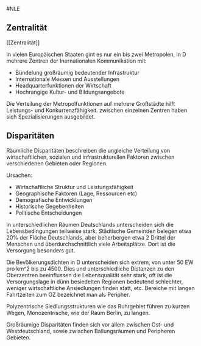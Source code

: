 #NLE

## Zentralität

 [[Zentralität]]

In vielen Europäischen Staaten gint es nur ein bis zwei Metropolen, in D mehrere Zentren der Inernationalen Kommunikation mit:
- Bündelung großräumig bedeutender Infrastruktur
- Internationale Messen und Ausstellungen
- Headquarterfunktionen der Wirtschaft
- Hochrangige Kultur- und Bildungsangebote

Die Verteilung der Metropolfunktionen auf mehrere Großstädte hilft Leistungs- und Konkurrenzfähigkeit. zwischen einzelnen Zentren haben sich Spezialisierungen ausgebildet.

## Disparitäten

Räumliche Disparitäten beschreiben die ungleiche Verteilung von wirtschaftlichen, sozialen und infrastrukturellen Faktoren zwischen verschiedenen Gebieten oder Regionen.

Ursachen:
- Wirtschaftliche Struktur und Leistungsfähigkeit
- Geographische Faktoren (Lage, Ressourcen etc)
- Demografische Entwicklungen
- Historische Gegebenheiten
- Politische Entscheidungen

In unterschiedlichen Räumen Deutschlands unterscheiden sich die Lebensbedingungen teilweise stark. Städtische Gemeinden belegen etwa 20% der Fläche Deutschlands, aber beherbergen etwa 2 Drittel der Menschen und überdurchschnittlich viele Arbeitsplätze. Dort ist die Versorgung besonders gut.

Die Bevölkerungsdichten in D unterscheiden sich extrem, von unter 50 EW pro km^2 bis zu 4500.  Dies und unterschiedliche Distanzen zu den Oberzentren beeinflussen die Lebensqualität sehr stark, oft ist die Versorgungslage in dünn besiedelten Regionen bedeutend schlechter, weniger wirtschaftliche Ansiedlungen finden statt, etc. Bereiche mit langen Fahrtzeiten zum OZ bezeichnet man als Peripher.

Polyzentrische Siedlungsstrukturen wie das Ruhrgebiet führen zu kurzen Wegen, Monozentrische, wie der Raum Berlin, zu langen.

Großräumige Disparitäten finden sich vor allem zwischen Ost- und Westdeutschland, sowie zwischen Ballungsräumen und Peripheren Gebieten.